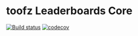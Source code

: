# toofz Leaderboards Core

[![Build status](https://ci.appveyor.com/api/projects/status/fhfu870220jgfm3l/branch/master?svg=true)](https://ci.appveyor.com/project/leonard-thieu/toofz-necrodancer-leaderboards/branch/master) [![codecov](https://codecov.io/gh/leonard-thieu/toofz-necrodancer-leaderboards/branch/master/graph/badge.svg)](https://codecov.io/gh/leonard-thieu/toofz-necrodancer-leaderboards)

